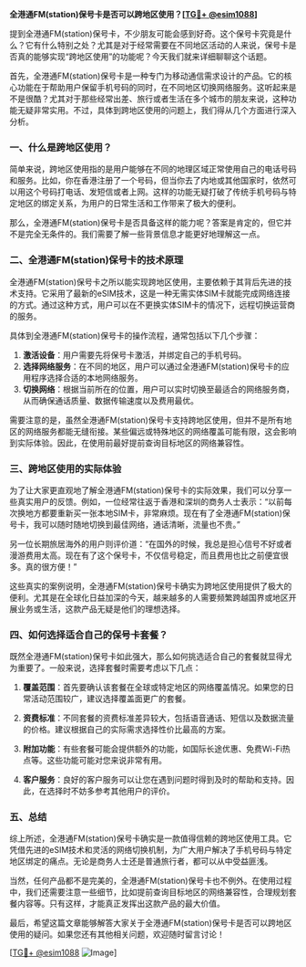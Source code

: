 **全港通FM(station)保号卡是否可以跨地区使用？[[TG💪+ @esim1088](https://t.me/s/esim1088)]**

提到全港通FM(station)保号卡，不少朋友可能会感到好奇。这个保号卡究竟是什么？它有什么特别之处？尤其是对于经常需要在不同地区活动的人来说，保号卡是否真的能够实现“跨地区使用”的功能呢？今天我们就来详细聊聊这个话题。

首先，全港通FM(station)保号卡是一种专门为移动通信需求设计的产品。它的核心功能在于帮助用户保留手机号码的同时，在不同地区切换网络服务。这听起来是不是很酷？尤其对于那些经常出差、旅行或者生活在多个城市的朋友来说，这种功能无疑非常实用。不过，具体到跨地区使用的问题上，我们得从几个方面进行深入分析。

### 一、什么是跨地区使用？

简单来说，跨地区使用指的是用户能够在不同的地理区域正常使用自己的电话号码和服务。比如，你在香港注册了一个号码，但当你去了内地或其他国家时，依然可以用这个号码打电话、发短信或者上网。这样的功能无疑打破了传统手机号码与特定地区的绑定关系，为用户的日常生活和工作带来了极大的便利。

那么，全港通FM(station)保号卡是否具备这样的能力呢？答案是肯定的，但它并不是完全无条件的。我们需要了解一些背景信息才能更好地理解这一点。

### 二、全港通FM(station)保号卡的技术原理

全港通FM(station)保号卡之所以能实现跨地区使用，主要依赖于其背后先进的技术支持。它采用了最新的eSIM技术，这是一种无需实体SIM卡就能完成网络连接的方式。通过这种方式，用户可以在不更换实体SIM卡的情况下，远程切换运营商的服务。

具体到全港通FM(station)保号卡的操作流程，通常包括以下几个步骤：

1. **激活设备**：用户需要先将保号卡激活，并绑定自己的手机号码。
2. **选择网络服务**：在不同的地区，用户可以通过全港通FM(station)保号卡的应用程序选择合适的本地网络服务。
3. **切换网络**：根据当前所在的位置，用户可以实时切换至最适合的网络服务商，从而确保通话质量、数据传输速度以及费用最优。

需要注意的是，虽然全港通FM(station)保号卡支持跨地区使用，但并不是所有地区的网络服务都能无缝衔接。某些偏远或特殊地区的网络覆盖可能有限，这会影响到实际体验。因此，在使用前最好提前查询目标地区的网络兼容性。

### 三、跨地区使用的实际体验

为了让大家更直观地了解全港通FM(station)保号卡的实际效果，我们可以分享一些真实用户的反馈。例如，一位经常往返于香港和深圳的商务人士表示：“以前每次换地方都要重新买一张本地SIM卡，非常麻烦。现在有了全港通FM(station)保号卡，我可以随时随地切换到最佳网络，通话清晰，流量也不贵。”

另一位长期旅居海外的用户则评价道：“在国外的时候，我总是担心信号不好或者漫游费用太高。现在有了这个保号卡，不仅信号稳定，而且费用也比之前便宜很多。真的很方便！”

这些真实的案例说明，全港通FM(station)保号卡确实为跨地区使用提供了极大的便利。尤其是在全球化日益加深的今天，越来越多的人需要频繁跨越国界或地区开展业务或生活，这款产品无疑是他们的理想选择。

### 四、如何选择适合自己的保号卡套餐？

既然全港通FM(station)保号卡如此强大，那么如何挑选适合自己的套餐就显得尤为重要了。一般来说，选择套餐时需要考虑以下几点：

1. **覆盖范围**：首先要确认该套餐在全球或特定地区的网络覆盖情况。如果您的日常活动范围较广，建议选择覆盖面更广的套餐。
   
2. **资费标准**：不同套餐的资费标准差异较大，包括语音通话、短信以及数据流量的价格。建议根据自己的实际需求选择性价比最高的方案。

3. **附加功能**：有些套餐可能会提供额外的功能，如国际长途优惠、免费Wi-Fi热点等。这些功能可能对您来说非常有用。

4. **客户服务**：良好的客户服务可以让您在遇到问题时得到及时的帮助和支持。因此，在选择时不妨多参考其他用户的评价。

### 五、总结

综上所述，全港通FM(station)保号卡确实是一款值得信赖的跨地区使用工具。它凭借先进的eSIM技术和灵活的网络切换机制，为广大用户解决了手机号码与特定地区绑定的痛点。无论是商务人士还是普通旅行者，都可以从中受益匪浅。

当然，任何产品都不是完美的，全港通FM(station)保号卡也不例外。在使用过程中，我们还需要注意一些细节，比如提前查询目标地区的网络兼容性，合理规划套餐内容等。只有这样，才能真正发挥出这款产品的最大价值。

最后，希望这篇文章能够解答大家关于全港通FM(station)保号卡是否可以跨地区使用的疑问。如果您还有其他相关问题，欢迎随时留言讨论！

[[TG💪+ @esim1088](https://t.me/s/esim1088) ![Image](https://i.postimg.cc/4NQfJmqS/Snipaste-2025-05-13-00-14-12.png)]